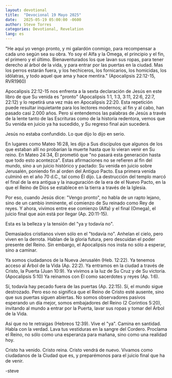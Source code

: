 ```yaml
---
layout: devotional
title:  "Devocional 19 Mayo 2025"
date:   2025-05-19 05:00:00 -0600
author: Steve Torres
categories: Devotional, Revelation
lang: es
---
```


<div class="scripture">
  "He aquí yo vengo pronto, y mi galardón conmigo, para recompensar a cada uno según sea su obra. Yo soy el Alfa y la Omega, el principio y el fin, el primero y el último. Bienaventurados los que lavan sus ropas, para tener derecho al árbol de la vida, y para entrar por las puertas en la ciudad. Mas los perros estarán fuera, y los hechiceros, los fornicarios, los homicidas, los idólatras, y todo aquel que ama y hace mentira." (Apocalipsis 22:12-15, RVR1960)
</div>

Apocalipsis 22:12-15 nos enfrenta a la sexta declaración de Jesús en este libro de que Su venida es "pronto" (Apocalipsis 1:1, 1:3, 3:11, 22:6, 22:7, 22:12) y lo repetirá una vez más en Apocalipsis 22:20. Esta repetición puede resultar inquietante para los lectores modernos; al fin y al cabo, han pasado casi 2.000 años. Pero si entendemos las palabras de Jesús a través de la lente tanto de las Escrituras como de la historia redentora, vemos que Su venida en juicio ya ha sucedido, y Su regreso final aún sucederá.

Jesús no estaba confundido. Lo que dijo lo dijo en serio.

En lugares como Mateo 16:28, les dijo a Sus discípulos que algunos de los que estaban allí no probarían la muerte hasta que lo vieran venir en Su reino. En Mateo 24:34, Él prometió que "no pasará esta generación hasta que todo esto acontezca". Estas afirmaciones no se refieren al fin del mundo, sino a un juicio histórico y pactado: Su venida en juicio sobre Jerusalén, poniendo fin al orden del Antiguo Pacto. Esa primera venida culminó en el año 70 d.C., tal como Él dijo. La destrucción del templo marcó el final de la era antigua y la inauguración de la era de el Nuevo Pacto, en la que el Reino de Dios se establece en la tierra a través de la Iglesia.

Por eso, cuando Jesús dice: "Vengo pronto", no habla de un rapto lejano, sino de un cambio inminente, el comienzo de Su reinado como Rey de reyes. Y ahora, vivimos entre ese comienzo (Alfa) y el final (Omega), el juicio final que aún está por llegar (Ap. 20:11-15).

Esta es la belleza y la tensión del "ya y todavía no".

Demasiados cristianos viven sólo en el "todavía no". Anhelan el cielo, pero viven en la derrota. Hablan de la gloria futura, pero descuidan el poder presente del Reino. Sin embargo, el Apocalipsis nos insta no sólo a esperar, sino a caminar.

Ya somos ciudadanos de la Nueva Jerusalén (Heb. 12:22).
Ya tenemos acceso al Árbol de la Vida (Ap. 22:2).
Ya entramos en la ciudad a través de Cristo, la Puerta (Juan 10:9).
Ya vivimos a la luz de Su Cruz y de Su victoria. (Apocalipsis 5:10)
Ya reinamos con Él como sacerdotes y reyes (Ap. 1:6).

Sí, todavía hay pecado fuera de las puertas (Ap. 22:15). Sí, el mundo sigue destrozado. Pero eso no significa que el Reino de Cristo esté ausente, sino que sus puertas siguen abiertas. No somos observadores pasivos esperando un día mejor, somos embajadores del Reino (2 Corintios 5:20), invitando al mundo a entrar por la Puerta, lavar sus ropas y tomar del Árbol de la Vida.

Así que no te retraigas (Hebreos 12:39). Vive el "ya". Camina en santidad. Habla con la verdad. Lava tus vestiduras en la sangre del Cordero. Proclama el Reino, no sólo como una esperanza para mañana, sino como una realidad hoy.

Cristo ha venido. Cristo reina. Cristo vendrá de nuevo. Vivamos como ciudadanos de la Ciudad que es, y preparémonos para el juicio final que ha de venir.

-steve